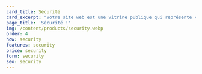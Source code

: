 ```yaml
---
card_title: Sécurité
card_excerpt: "Votre site web est une vitrine publique qui représente votre entreprise à travers le monde entier. On s'en charge :)"
page_title: 'Sécurité !'
img: /content/products/security.webp
order: 4
how: security
features: security
price: security
form: security
seo: security
---
```

